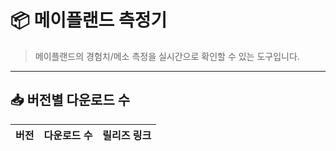 # 📦 메이플랜드 측정기

> 메이플랜드의 경험치/메소 측정을 실시간으로 확인할 수 있는 도구입니다.

---

## 📥 버전별 다운로드 수

<!-- DOWNLOAD-TABLE-START -->
| 버전 | 다운로드 수 | 릴리즈 링크 |
|------|--------------|---------------|
<!-- DOWNLOAD-TABLE-END -->
